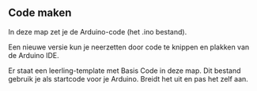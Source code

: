 ## Code maken

In deze map zet je de Arduino-code (het .ino bestand).

Een nieuwe versie kun je neerzetten door code te knippen en plakken van de Arduino IDE.

Er staat een leerling-template met Basis Code in deze map. 
Dit bestand gebruik je als startcode voor je Arduino.
Breidt het uit en pas het zelf aan.
